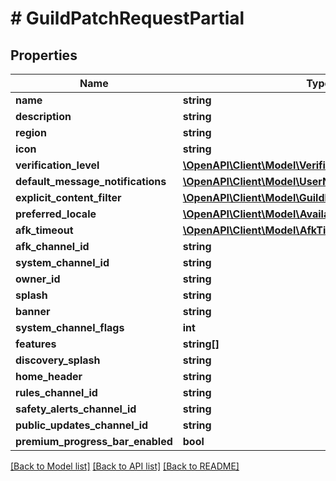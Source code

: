 # # GuildPatchRequestPartial

## Properties

Name | Type | Description | Notes
------------ | ------------- | ------------- | -------------
**name** | **string** |  | [optional]
**description** | **string** |  | [optional]
**region** | **string** |  | [optional]
**icon** | **string** |  | [optional]
**verification_level** | [**\OpenAPI\Client\Model\VerificationLevels**](VerificationLevels.md) |  | [optional]
**default_message_notifications** | [**\OpenAPI\Client\Model\UserNotificationSettings**](UserNotificationSettings.md) |  | [optional]
**explicit_content_filter** | [**\OpenAPI\Client\Model\GuildExplicitContentFilterTypes**](GuildExplicitContentFilterTypes.md) |  | [optional]
**preferred_locale** | [**\OpenAPI\Client\Model\AvailableLocalesEnum**](AvailableLocalesEnum.md) |  | [optional]
**afk_timeout** | [**\OpenAPI\Client\Model\AfkTimeouts**](AfkTimeouts.md) |  | [optional]
**afk_channel_id** | **string** |  | [optional]
**system_channel_id** | **string** |  | [optional]
**owner_id** | **string** |  | [optional]
**splash** | **string** |  | [optional]
**banner** | **string** |  | [optional]
**system_channel_flags** | **int** |  | [optional]
**features** | **string[]** |  | [optional]
**discovery_splash** | **string** |  | [optional]
**home_header** | **string** |  | [optional]
**rules_channel_id** | **string** |  | [optional]
**safety_alerts_channel_id** | **string** |  | [optional]
**public_updates_channel_id** | **string** |  | [optional]
**premium_progress_bar_enabled** | **bool** |  | [optional]

[[Back to Model list]](../../README.md#models) [[Back to API list]](../../README.md#endpoints) [[Back to README]](../../README.md)
